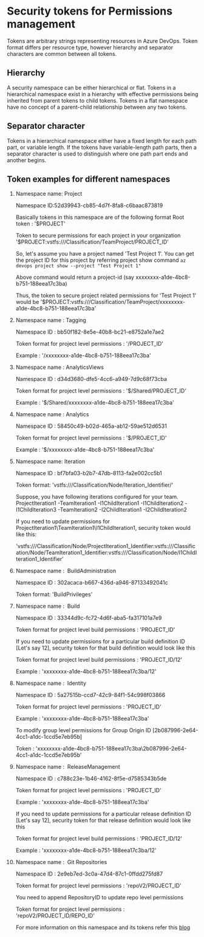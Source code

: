 # Security tokens for Permissions management

Tokens are arbitrary strings representing resources in Azure DevOps. Token format differs per resource type, however hierarchy and separator characters are common between all tokens.

## Hierarchy

A security namespace can be either hierarchical or flat.
Tokens in a hierarchical namespace exist in a hierarchy with effective permissions being inherited from parent tokens to child tokens.
Tokens in a flat namespace have no concept of a parent-child relationship between any two tokens.

## Separator character

Tokens in a hierarchical namespace either have a fixed length for each path part, or variable length.
If the tokens have variable-length path parts, then a separator character is used to distinguish where one path part ends and another begins.

## Token examples for different namespaces

1. Namespace name: Project

    Namespace ID:52d39943-cb85-4d7f-8fa8-c6baac873819

    Basically tokens in this namespace are of the following format
    Root token : '$PROJECT'

    Token to secure permissions for each project in your organization
    '$PROJECT:vstfs:///Classification/TeamProject/PROJECT_ID'

    So, let's assume you have a project named 'Test Project 1'.
    You can get the project ID for this project by referring project show command
    `az devops project show --project "Test Project 1"`

    Above command would return a project-id (say xxxxxxxx-a1de-4bc8-b751-188eea17c3ba)

    Thus, the token to secure project related permissions for 'Test Project 1' would be
    '$PROJECT:vstfs:///Classification/TeamProject/xxxxxxxx-a1de-4bc8-b751-188eea17c3ba'

1. Namespace name : Tagging

   Namespace ID : bb50f182-8e5e-40b8-bc21-e8752a1e7ae2

   Token format for project level permissions : '/PROJECT_ID'

   Example : '/xxxxxxxx-a1de-4bc8-b751-188eea17c3ba'

1. Namespace name : AnalyticsViews

   Namespace ID : d34d3680-dfe5-4cc6-a949-7d9c68f73cba

   Token format for project level permissions : '$/Shared/PROJECT_ID'

   Example : '$/Shared/xxxxxxxx-a1de-4bc8-b751-188eea17c3ba'

1. Namespace name : Analytics

   Namespace ID : 58450c49-b02d-465a-ab12-59ae512d6531

   Token format for project level permissions : '$/PROJECT_ID'

   Example : '$/xxxxxxxx-a1de-4bc8-b751-188eea17c3ba'

1. Namespace name: Iteration

   Namespace ID : bf7bfa03-b2b7-47db-8113-fa2e002cc5b1

   Token format: 'vstfs:///Classification/Node/Iteration_Identifier/'

   Suppose, you have following iterations configured for your team.
   ProjectIteration1
    -TeamIteration1
        -I1ChildIteration1
        -I1ChildIteration2
        -I1ChildIteration3
    -TeamIteration2
        -I2ChildIteration1
        -I2ChildIteration2

   If you need to update permissions for ProjectIteration1\TeamIteration1\I1ChildIteration1, security token would like this:

   'vstfs:///Classification/Node/ProjectIteration1_Identifier:vstfs:///Classification/Node/TeamIteration1_Identifier:vstfs:///Classification/Node/I1ChildIteration1_Identifier'

1. Namespace name :  BuildAdministration

   Namespace ID : 302acaca-b667-436d-a946-87133492041c

   Token format: 'BuildPrivileges'

1. Namespace name :  Build

   Namespace ID : 33344d9c-fc72-4d6f-aba5-fa317101a7e9

   Token format for project level build permissions : 'PROJECT_ID'

   If you need to update permissions for a particular build definition ID [Let's say 12], security token for that build definition would look like this

   Token format for project level build permissions : 'PROJECT_ID/12'

   Example : 'xxxxxxxx-a1de-4bc8-b751-188eea17c3ba/12'

1. Namespace name :  Identity

   Namespace ID : 5a27515b-ccd7-42c9-84f1-54c998f03866

   Token format for project level permissions : 'PROJECT_ID'

   Example : 'xxxxxxxx-a1de-4bc8-b751-188eea17c3ba'

   To modify group level permissions for Group Origin ID [2b087996-2e64-4cc1-a1dc-1ccd5e7eb95b]

   Token : 'xxxxxxxx-a1de-4bc8-b751-188eea17c3ba\2b087996-2e64-4cc1-a1dc-1ccd5e7eb95b'

1. Namespace name :  ReleaseManagement

   Namespace ID : c788c23e-1b46-4162-8f5e-d7585343b5de

   Token format for project level permissions : 'PROJECT_ID'

   Example : 'xxxxxxxx-a1de-4bc8-b751-188eea17c3ba'

   If you need to update permissions for a particular release definition ID [Let's say 12], security token for that release definition would look like this

   Token format for project level build permissions : 'PROJECT_ID/12'

   Example : 'xxxxxxxx-a1de-4bc8-b751-188eea17c3ba/12'

1. Namespace name :  Git Repositories

   Namespace ID : 2e9eb7ed-3c0a-47d4-87c1-0ffdd275fd87

   Token format for project level permissions : 'repoV2/PROJECT_ID'

   You need to append RepositoryID to update repo level permissions

   Token format for project level permissions : 'repoV2/PROJECT_ID/REPO_ID'

   For more information on this namespace and its tokens refer this [blog](https://devblogs.microsoft.com/devops/git-repo-tokens-for-the-security-service/)
